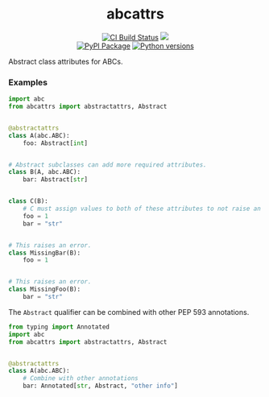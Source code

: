 <h1 align=center>abcattrs</h1>

<p align=center>
    <a href=https://github.com/antonagestam/abcattrs/actions?query=workflow%3ACI+branch%3Amain><img src=https://github.com/antonagestam/abcattrs/actions/workflows/ci.yaml/badge.svg?branch=main alt="CI Build Status"></a>
    <a href="https://codecov.io/gh/antonagestam/abcattrs"><img src="https://codecov.io/gh/antonagestam/abcattrs/branch/main/graph/badge.svg?token=QY7CX7C73R"/></a>
    <br>
    <a href=https://pypi.org/project/abcattrs/><img src=https://img.shields.io/pypi/v/abcattrs.svg?color=informational&label=PyPI alt="PyPI Package"></a>
    <a href=https://pypi.org/project/abcattrs/><img src=https://img.shields.io/pypi/pyversions/abcattrs.svg?color=informational&label=Python alt="Python versions"></a>
</p>

Abstract class attributes for ABCs.

### Examples

```python
import abc
from abcattrs import abstractattrs, Abstract


@abstractattrs
class A(abc.ABC):
    foo: Abstract[int]


# Abstract subclasses can add more required attributes.
class B(A, abc.ABC):
    bar: Abstract[str]


class C(B):
    # C must assign values to both of these attributes to not raise an error.
    foo = 1
    bar = "str"


# This raises an error.
class MissingBar(B):
    foo = 1


# This raises an error.
class MissingFoo(B):
    bar = "str"
```

The `Abstract` qualifier can be combined with other PEP 593 annotations.

```python
from typing import Annotated
import abc
from abcattrs import abstractattrs, Abstract


@abstractattrs
class A(abc.ABC):
    # Combine with other annotations
    bar: Annotated[str, Abstract, "other info"]
```
